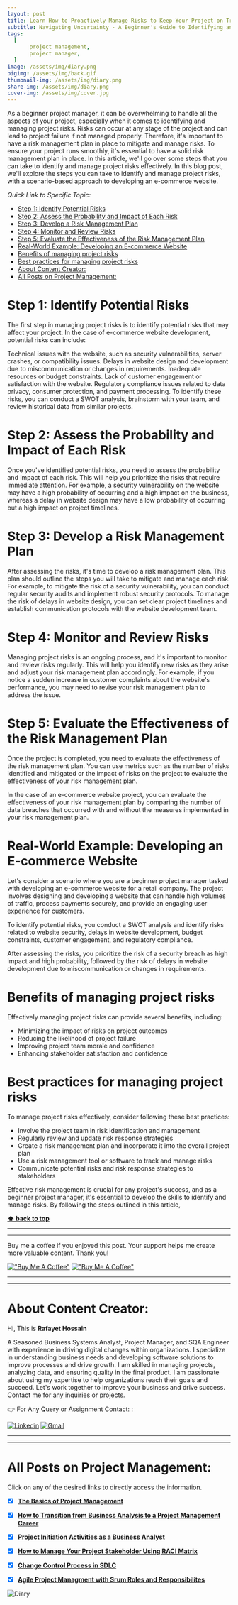 ```yaml
---
layout: post
title: Learn How to Proactively Manage Risks to Keep Your Project on Track 
subtitle: Navigating Uncertainty - A Beginner's Guide to Identifying and Managing Project Risks
tags:
  [
       project management,
       project manager,
  ]
image: /assets/img/diary.png
bigimg: /assets/img/back.gif
thumbnail-img: /assets/img/diary.png
share-img: /assets/img/diary.png
cover-img: /assets/img/cover.jpg
---
```


As a beginner project manager, it can be overwhelming to handle all the aspects of your project, especially when it comes to identifying and managing project risks. Risks can occur at any stage of the project and can lead to project failure if not managed properly. Therefore, it's important to have a risk management plan in place to mitigate and manage risks. To ensure your project runs smoothly, it's essential to have a solid risk management plan in place. In this article, we'll go over some steps that you can take to identify and manage project risks effectively. In this blog post, we'll explore the steps you can take to identify and manage project risks, with a scenario-based approach to developing an e-commerce website.


_Quick Link to Specific Topic:_
- [Step 1: Identify Potential Risks](#step-1-identify-potential-risks)
- [Step 2: Assess the Probability and Impact of Each Risk](#step-2-assess-the-probability-and-impact-of-each-risk)
- [Step 3: Develop a Risk Management Plan](#step-3-develop-a-risk-management-plan)
- [Step 4: Monitor and Review Risks](#step-4-monitor-and-review-risks)
- [Step 5: Evaluate the Effectiveness of the Risk Management Plan](#step-5-evaluate-the-effectiveness-of-the-risk-management-plan)
- [Real-World Example: Developing an E-commerce Website](#real-world-example-developing-an-e-commerce-website)
- [Benefits of managing project risks](#benefits-of-managing-project-risks)
- [Best practices for managing project risks](#best-practices-for-managing-project-risks)
- [About Content Creator:](#about-content-creator)
- [All Posts on Project Management:](#all-posts-on-project-management)



# Step 1: Identify Potential Risks

The first step in managing project risks is to identify potential risks that may affect your project. In the case of e-commerce website development, potential risks can include:

Technical issues with the website, such as security vulnerabilities, server crashes, or compatibility issues.
Delays in website design and development due to miscommunication or changes in requirements.
Inadequate resources or budget constraints.
Lack of customer engagement or satisfaction with the website.
Regulatory compliance issues related to data privacy, consumer protection, and payment processing.
To identify these risks, you can conduct a SWOT analysis, brainstorm with your team, and review historical data from similar projects.

# Step 2: Assess the Probability and Impact of Each Risk

Once you've identified potential risks, you need to assess the probability and impact of each risk. This will help you prioritize the risks that require immediate attention. For example, a security vulnerability on the website may have a high probability of occurring and a high impact on the business, whereas a delay in website design may have a low probability of occurring but a high impact on project timelines.

# Step 3: Develop a Risk Management Plan

After assessing the risks, it's time to develop a risk management plan. This plan should outline the steps you will take to mitigate and manage each risk. For example, to mitigate the risk of a security vulnerability, you can conduct regular security audits and implement robust security protocols. To manage the risk of delays in website design, you can set clear project timelines and establish communication protocols with the website development team.

# Step 4: Monitor and Review Risks

Managing project risks is an ongoing process, and it's important to monitor and review risks regularly. This will help you identify new risks as they arise and adjust your risk management plan accordingly. For example, if you notice a sudden increase in customer complaints about the website's performance, you may need to revise your risk management plan to address the issue.

# Step 5: Evaluate the Effectiveness of the Risk Management Plan

Once the project is completed, you need to evaluate the effectiveness of the risk management plan. You can use metrics such as the number of risks identified and mitigated or the impact of risks on the project to evaluate the effectiveness of your risk management plan.

In the case of an e-commerce website project, you can evaluate the effectiveness of your risk management plan by comparing the number of data breaches that occurred with and without the measures implemented in your risk management plan.

# Real-World Example: Developing an E-commerce Website

Let's consider a scenario where you are a beginner project manager tasked with developing an e-commerce website for a retail company. The project involves designing and developing a website that can handle high volumes of traffic, process payments securely, and provide an engaging user experience for customers.

To identify potential risks, you conduct a SWOT analysis and identify risks related to website security, delays in website development, budget constraints, customer engagement, and regulatory compliance.

After assessing the risks, you prioritize the risk of a security breach as high impact and high probability, followed by the risk of delays in website development due to miscommunication or changes in requirements.


# Benefits of managing project risks
Effectively managing project risks can provide several benefits, including:

- Minimizing the impact of risks on project outcomes
- Reducing the likelihood of project failure
- Improving project team morale and confidence
- Enhancing stakeholder satisfaction and confidence

# Best practices for managing project risks

To manage project risks effectively, consider following these best practices:

- Involve the project team in risk identification and management
- Regularly review and update risk response strategies
- Create a risk management plan and incorporate it into the overall project plan
- Use a risk management tool or software to track and manage risks
- Communicate potential risks and risk response strategies to stakeholders

Effective risk management is crucial for any project's success, and as a beginner project manager, it's essential to develop the skills to identify and manage risks. By following the steps outlined in this article,

**[⬆ back to top](#step-1-identify-potential-risks)**


----------------------------------------------------------------------
----------------------------------------------------------------------


Buy me a coffee if you enjoyed this post. Your support helps me create more valuable content. Thank you!

[!["Buy Me A Coffee"](https://www.buymeacoffee.com/assets/img/custom_images/orange_img.png)](https://www.buymeacoffee.com/rafayetanalyst/) [!["Buy Me A Coffee"](https://www.buymeacoffee.com/assets/img/custom_images/orange_img.png)](https://www.buymeacoffee.com/rafayetanalyst/)
 
 






----------------------------------------------------------------------
----------------------------------------------------------------------

# About Content Creator: 


Hi, This is **Rafayet Hossain**

A Seasoned Business Systems Analyst, Project Manager, and SQA Engineer with experience in driving digital changes within organizations. I specialize in understanding business needs and developing software solutions to improve processes and drive growth. I am skilled in managing projects, analyzing data, and ensuring quality in the final product. I am passionate about using my expertise to help organizations reach their goals and succeed. Let's work together to improve your business and drive success. Contact me for any inquiries or projects.

 


👉 For Any Query or Assignment Contact: : 


[![Linkedin](https://img.shields.io/badge/-LinkedIn-blue?style=flat&logo=Linkedin&logoColor=white)](https://www.linkedin.com/in/rafayethossain/)
[![Gmail](https://img.shields.io/badge/-Gmail-c14438?style=flat&logo=Gmail&logoColor=white)](mailto:rafayet13@gmail.com)


----------------------------------------------------------------------
----------------------------------------------------------------------



 
# All Posts on Project Management:  

Click on any of the desired links to directly access the information.

- [x]  [**The Basics of Project Management**](https://rafayethossain.github.io/2022-11-11-Project-Management-Beginner's-Guide/)
- [x]  [**How to Transition from Business Analysis to a Project Management Career**](https://rafayethossain.github.io/2022-11-28-Transition-from-Business-Analysis-to-a-Project-Manager/)
- [x]  [**Project Initiation Activities as a Business Analyst**](https://rafayethossain.github.io/2019-02-07-Project-Initiation-Business-Analysis-Activities/)
- [x]  [**How to Manage Your Project Stakeholder Using RACI Matrix**](https://rafayethossain.github.io/2019-02-27-Stakeholder-Management-Business-Analyst/) 
- [x]  [**Change Control Process in SDLC**](https://rafayethossain.github.io/2019-07-07-Change-Control-Process-in-SDLC/)
- [x]  [**Agile Project Managment with Srum Roles and Responsibilites**](https://rafayethossain.github.io/2022-10-10-Agile-Scrum-in-a-Nutshell/)





![Diary](/assets/img/diary.png "Diary")
